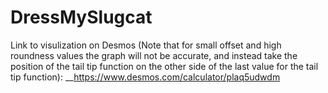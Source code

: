 # DressMySlugcat
Link to visulization on Desmos (Note that for small offset and high roundness values the graph will not be accurate, and instead take the position of the tail tip function on the other side of the last value for the tail tip function):
__https://www.desmos.com/calculator/plaq5udwdm

